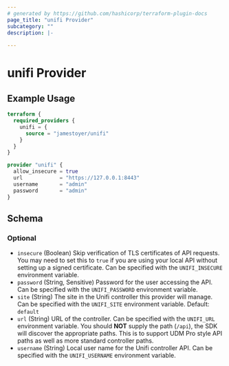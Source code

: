 ```yaml
---
# generated by https://github.com/hashicorp/terraform-plugin-docs
page_title: "unifi Provider"
subcategory: ""
description: |-
  
---
```


# unifi Provider



## Example Usage

```terraform
terraform {
  required_providers {
    unifi = {
      source = "jamestoyer/unifi"
    }
  }
}

provider "unifi" {
  allow_insecure = true
  url            = "https://127.0.0.1:8443"
  username       = "admin"
  password       = "admin"
}
```

<!-- schema generated by tfplugindocs -->
## Schema

### Optional

- `insecure` (Boolean) Skip verification of TLS certificates of API requests. You may need to set this to `true` if you are using your local API without setting up a signed certificate. Can be specified with the `UNIFI_INSECURE` environment variable.
- `password` (String, Sensitive) Password for the user accessing the API. Can be specified with the `UNIFI_PASSWORD` environment variable.
- `site` (String) The site in the Unifi controller this provider will manage. Can be specified with the `UNIFI_SITE` environment variable. Default: `default`
- `url` (String) URL of the controller. Can be specified with the `UNIFI_URL` environment variable. You should **NOT** supply the path (`/api`), the SDK will discover the appropriate paths. This is to support UDM Pro style API paths as well as more standard controller paths.
- `username` (String) Local user name for the Unifi controller API. Can be specified with the `UNIFI_USERNAME` environment variable.
